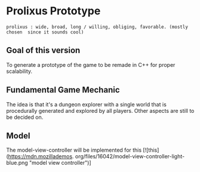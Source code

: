 # Prolixus Prototype
`prolixus : wide, broad, long / willing, obliging, favorable. (mostly chosen 
since it sounds cool)`
## Goal of this version
To generate a prototype of the game to be remade in C++ for proper scalability.
## Fundamental Game Mechanic
The idea is that it's a dungeon explorer with a single world that is 
procedurally generated and explored by all players. Other aspects are still 
to be decided on. 
## Model
The model-view-controller will be implemented for this
[![this](https://mdn.mozillademos.
org/files/16042/model-view-controller-light-blue.png "model view controller")]